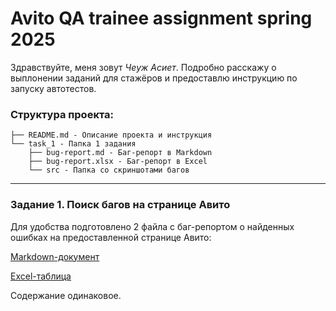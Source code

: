 # Avito QA trainee assignment spring 2025


Здравствуйте, меня зовут *Чеуж Асиет*. Подробно расскажу о выплонении заданий для стажёров и предоставлю инструкцию по запуску автотестов. 

### Структура проекта:

    ├── README.md - Описание проекта и инструкция
    └── task_1 - Папка 1 задания
        ├── bug-report.md - Баг-репорт в Markdown
        ├── bug-report.xlsx - Баг-репорт в Excel
        └── src - Папка со скриншотами багов

---

### Задание 1. Поиск багов на странице Авито

Для удобства подготовлено 2 файла с баг-репортом о найденных ошибках на предоставленной странице Авито:

[Markdown-документ](./task_1/bug-report.md)

[Excel-таблица](./task_1/bug-report.xlsx)

Содержание одинаковое.
